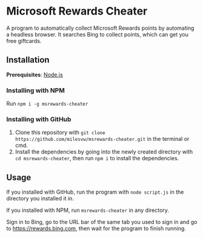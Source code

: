 # Microsoft Rewards Cheater

A program to automatically collect Microsoft Rewards points by automating a headless browser. It searches Bing to collect points, which can get you free giftcards.

## Installation

**Prerequisites**: [Node.js](https://nodejs.org/en)

### Installing with NPM

Run `npm i -g msrewards-cheater`

### Installing with GitHub

1. Clone this repository with `git clone https://github.com/milesvw/msrewards-cheater.git` in the terminal or cmd.
2. Install the dependencies by going into the newly created directory with `cd msrewards-cheater`, then run `npm i` to install the dependencies.

## Usage

If you installed with GitHub, run the program with `node script.js` in the directory you installed it in.

If you installed with NPM, run `msrewards-cheater` in any directory.

Sign in to Bing, go to the URL bar of the same tab you used to sign in and go to https://rewards.bing.com, then wait for the program to finish running.
